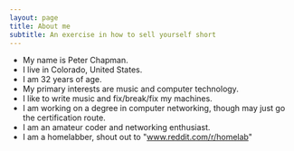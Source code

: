 ```yaml
---
layout: page
title: About me
subtitle: An exercise in how to sell yourself short
---
```


- My name is Peter Chapman. 
- I live in Colorado, United States.
- I am 32 years of age.
- My primary interests are music and computer technology.
- I like to write music and fix/break/fix my machines. 
- I am working on a degree in computer networking, though may just go the certification route.
- I am an amateur coder and networking enthusiast. 
- I am a homelabber, shout out to "www.reddit.com/r/homelab"


